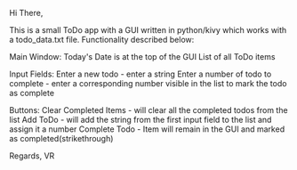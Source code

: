 Hi There,

This is a small ToDo app with a GUI written in python/kivy which works with a todo_data.txt file. Functionality described below:

Main Window:
  Today's Date is at the top of the GUI
  List of all ToDo items

Input Fields:
  Enter a new todo - enter a string
  Enter a number of todo to complete - enter a corresponding number visible in the list to mark the todo as complete

Buttons:
  Clear Completed Items - will clear all the completed todos from the list
  Add ToDo - will add the string from the first input field to the list and assign it a number
  Complete Todo - Item will remain in the GUI and marked as completed(strikethrough)

  Regards,
  VR
